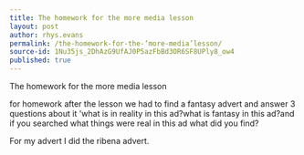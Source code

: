 ```yaml
---
title: The homework for the more media lesson
layout: post
author: rhys.evans
permalink: /the-homework-for-the-‘more-media’lesson/
source-id: 1Nu35js_2DhAzG9UfAJ0P5azFbBd3OR6SF8UPly8_ow4
published: true
---
```

The homework for the more media lesson

for homework after the lesson we had to find a fantasy advert and answer 3 questions about it 'what is in reality in this ad?what is fantasy in this ad?and if you searched what things were real in this ad what did you find?

For my advert I did the ribena advert.


